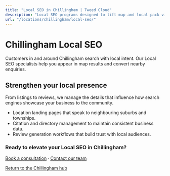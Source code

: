 ```yaml
---
title: "Local SEO in Chillingham | Tweed Cloud"
description: "Local SEO programs designed to lift map and local pack visibility for Chillingham businesses."
url: "/locations/chillingham/local-seo/"
---
```


# Chillingham Local SEO

Customers in and around Chillingham search with local intent. Our Local SEO specialists help you appear in map results and convert nearby enquiries.

## Strengthen your local presence

From listings to reviews, we manage the details that influence how search engines showcase your business to the community.

- Location landing pages that speak to neighbouring suburbs and townships.
- Citation and directory management to maintain consistent business data.
- Review generation workflows that build trust with local audiences.

### Ready to elevate your Local SEO in Chillingham?

[Book a consultation](/consultation/) · [Contact our team](/contact/)

[Return to the Chillingham hub](/locations/chillingham/)
